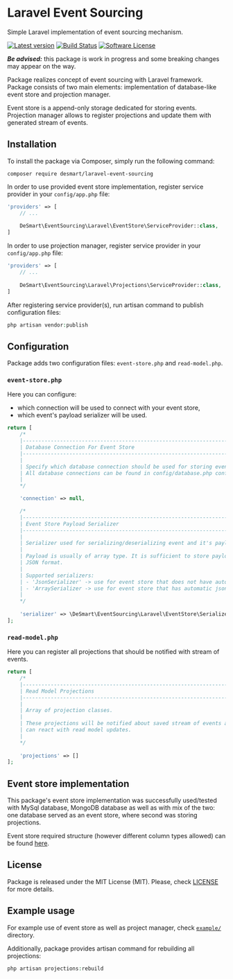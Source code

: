 # Laravel Event Sourcing

Simple Laravel implementation of event sourcing mechanism.

[![Latest version](https://img.shields.io/github/release/desmart/laravel-event-sourcing.svg)](https://github.com/DeSmart/laravel-event-sourcing/releases)
[![Build Status](https://travis-ci.org/DeSmart/laravel-event-sourcing.svg?branch=master)](https://travis-ci.org/DeSmart/laravel-event-sourcing)
[![Software License](https://img.shields.io/badge/license-MIT-brightgreen.svg)](https://github.com/desmart/laravel-event-sourcing/blob/master/LICENSE)

_**Be advised:**_ this package is work in progress and some breaking changes may appear on the way.

Package realizes concept of event sourcing with Laravel framework. Package consists of two main elements: 
implementation of database-like event store and projection manager.

Event store is a append-only storage dedicated for storing events.
Projection manager allows to register projections and update them with generated stream of events.

## Installation
To install the package via Composer, simply run the following command:
```
composer require desmart/laravel-event-sourcing
```

In order to use provided event store implementation, register service provider in your `config/app.php` file:
```php
'providers' => [
    // ...
    
    DeSmart\EventSourcing\Laravel\EventStore\ServiceProvider::class,
]
```

In order to use projection manager, register service provider in your `config/app.php` file:
```php
'providers' => [
    // ...
    
    DeSmart\EventSourcing\Laravel\Projections\ServiceProvider::class,
]
```

After registering service provider(s), run artisan command to publish configuration files:
```php
php artisan vendor:publish
```
## Configuration
Package adds two configuration files: `event-store.php` and `read-model.php`.
### `event-store.php`
Here you can configure:
 - which connection will be used to connect with your event store,
 - which event's payload serializer will be used.
```php
return [
    /*
    |-------------------------------------------------------------------------------------
    | Database Connection For Event Store
    |-------------------------------------------------------------------------------------
    |
    | Specify which database connection should be used for storing events in events store.
    | All database connections can be found in config/database.php configuration file.
    |
    */

    'connection' => null,

    /*
    |-------------------------------------------------------------------------------------
    | Event Store Payload Serializer
    |-------------------------------------------------------------------------------------
    |
    | Serializer used for serializing/deserializing event and it's payload.
    |
    | Payload is usually of array type. It is sufficient to store payload in 
    | JSON format.
    |
    | Supported serializers: 
    | - 'JsonSerializer' -> use for event store that does not have automatic json serialization/deserialization, like mysql databases
    | - 'ArraySerializer -> use for event store that has automatic json serialization/deserialization, like mongodb databases
    |
    */
    
    'serializer' => \DeSmart\EventSourcing\Laravel\EventStore\Serializers\JsonSerializer::class
];
```

### `read-model.php`
Here you can register all projections that should be notified with stream of events.
```php
return [
    /*
    |--------------------------------------------------------------------------
    | Read Model Projections
    |--------------------------------------------------------------------------
    |
    | Array of projection classes.
    |
    | These projections will be notified about saved stream of events and they
    | can react with read model updates.
    |
    */
    
    'projections' => []
];
```

## Event store implementation
This package's event store implementation was successfully used/tested with MySql database, MongoDB database as well as 
with mix of the two: one database served as an event store, where second was storing projections.

Event store required structure (however different column types allowed) can be found [here](https://github.com/DeSmart/laravel-event-sourcing/blob/master/example/database/migrations/2016_05_16_125159_create_event_store_table.php).

## License
Package is released under the MIT License (MIT). Please, check [LICENSE](https://github.com/desmart/event-sourcing/blob/master/LICENSE) for more details.

## Example usage
For example use of event store as well as project manager, check [`example/`](https://github.com/desmart/laravel-event-sourcing/tree/master/example) directory.

Additionally, package provides artisan command for rebuilding all projections:
```php
php artisan projections:rebuild
```